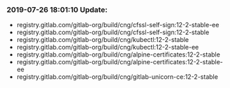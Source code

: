 ### 2019-07-26 18:01:10 Update:

- registry.gitlab.com/gitlab-org/build/cng/cfssl-self-sign:12-2-stable-ee
- registry.gitlab.com/gitlab-org/build/cng/cfssl-self-sign:12-2-stable
- registry.gitlab.com/gitlab-org/build/cng/kubectl:12-2-stable
- registry.gitlab.com/gitlab-org/build/cng/kubectl:12-2-stable-ee
- registry.gitlab.com/gitlab-org/build/cng/alpine-certificates:12-2-stable
- registry.gitlab.com/gitlab-org/build/cng/alpine-certificates:12-2-stable-ee
- registry.gitlab.com/gitlab-org/build/cng/gitlab-unicorn-ce:12-2-stable
